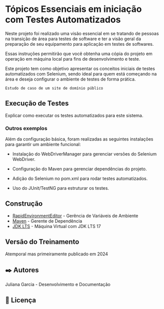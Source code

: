 # Tópicos Essenciais em iniciação com Testes Automatizados

Neste projeto foi realizado uma visão essencial em se tratando de pessoas na transição de área para testes de software e ter a visão geral da preparação de seu equipamento para aplicação em
testes de softwares.

Essas instruções permitirão que você obtenha uma cópia do projeto em operação em máquina local para fins de desenvolvimento e teste.

Este projeto tem como objetivo apresentar os conceitos iniciais de testes automatizados com Selenium, sendo ideal para quem está começando na área e deseja configurar o ambiente de testes de forma prática.


```
Estudo de caso de um site de domínio público
```


## Execução de Testes

Explicar como executar os testes automatizados para este sistema.

###  Outros exemplos

Além da configuração básica, foram realizadas as seguintes instalações para garantir um ambiente funcional:

* Instalação do WebDriverManager para gerenciar versões do Selenium WebDriver.

* Configuração do Maven para gerenciar dependências do projeto.

* Adição do Selenium no pom.xml para rodar testes automatizados.

* Uso do JUnit/TestNG para estruturar os testes.

## Construção

* [RapidEnvironmentEditor](https://www.rapidee.com/en/download/) - Gerência de Variáveis de Ambiente
* [Maven](https://maven.apache.org/) - Gerente de Dependência
* [JDK LTS](https://github.com/corretto/corretto-17/releases/) - Máquina Virtual com JDK LTS 17

##  Versão do Treinamento

Atemporal mas primeiramente publicado em 2024

## ✒️ Autores

Juliana Garcia - Desenvolvimento e Documentação

## 📄 Licença
